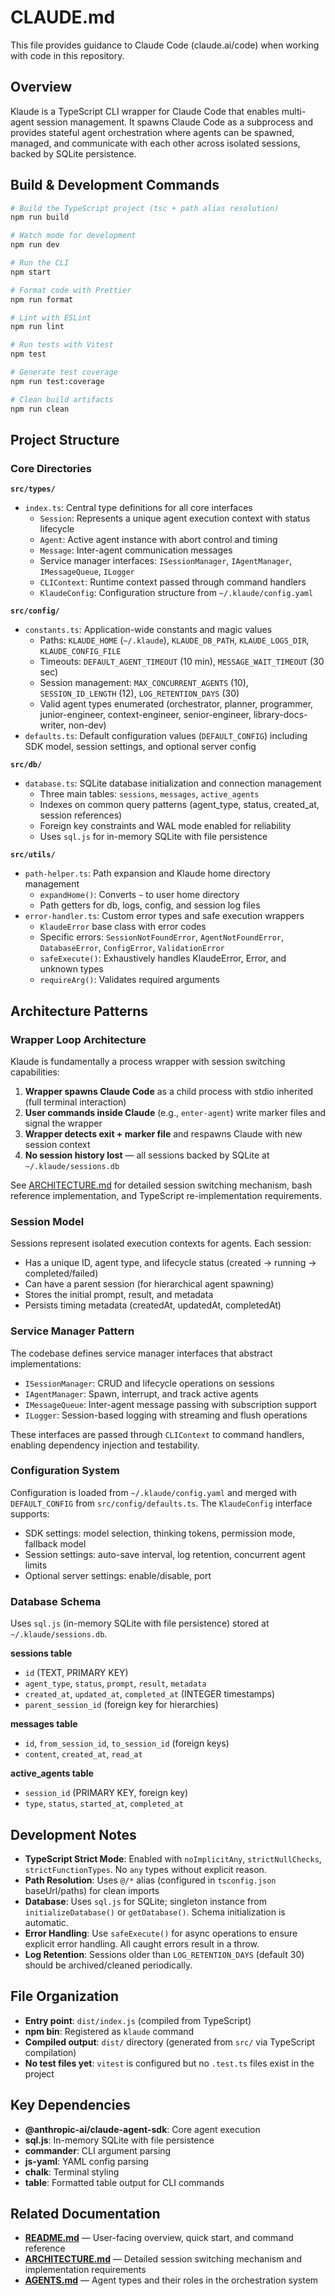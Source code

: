 # CLAUDE.md

This file provides guidance to Claude Code (claude.ai/code) when working with code in this repository.

## Overview

Klaude is a TypeScript CLI wrapper for Claude Code that enables multi-agent session management. It spawns Claude Code as a subprocess and provides stateful agent orchestration where agents can be spawned, managed, and communicate with each other across isolated sessions, backed by SQLite persistence.

## Build & Development Commands

```bash
# Build the TypeScript project (tsc + path alias resolution)
npm run build

# Watch mode for development
npm run dev

# Run the CLI
npm start

# Format code with Prettier
npm run format

# Lint with ESLint
npm run lint

# Run tests with Vitest
npm test

# Generate test coverage
npm run test:coverage

# Clean build artifacts
npm run clean
```

## Project Structure

### Core Directories

**`src/types/`**
- `index.ts`: Central type definitions for all core interfaces
  - `Session`: Represents a unique agent execution context with status lifecycle
  - `Agent`: Active agent instance with abort control and timing
  - `Message`: Inter-agent communication messages
  - Service manager interfaces: `ISessionManager`, `IAgentManager`, `IMessageQueue`, `ILogger`
  - `CLIContext`: Runtime context passed through command handlers
  - `KlaudeConfig`: Configuration structure from `~/.klaude/config.yaml`

**`src/config/`**
- `constants.ts`: Application-wide constants and magic values
  - Paths: `KLAUDE_HOME` (`~/.klaude`), `KLAUDE_DB_PATH`, `KLAUDE_LOGS_DIR`, `KLAUDE_CONFIG_FILE`
  - Timeouts: `DEFAULT_AGENT_TIMEOUT` (10 min), `MESSAGE_WAIT_TIMEOUT` (30 sec)
  - Session management: `MAX_CONCURRENT_AGENTS` (10), `SESSION_ID_LENGTH` (12), `LOG_RETENTION_DAYS` (30)
  - Valid agent types enumerated (orchestrator, planner, programmer, junior-engineer, context-engineer, senior-engineer, library-docs-writer, non-dev)
- `defaults.ts`: Default configuration values (`DEFAULT_CONFIG`) including SDK model, session settings, and optional server config

**`src/db/`**
- `database.ts`: SQLite database initialization and connection management
  - Three main tables: `sessions`, `messages`, `active_agents`
  - Indexes on common query patterns (agent_type, status, created_at, session references)
  - Foreign key constraints and WAL mode enabled for reliability
  - Uses `sql.js` for in-memory SQLite with file persistence

**`src/utils/`**
- `path-helper.ts`: Path expansion and Klaude home directory management
  - `expandHome()`: Converts `~` to user home directory
  - Path getters for db, logs, config, and session log files
- `error-handler.ts`: Custom error types and safe execution wrappers
  - `KlaudeError` base class with error codes
  - Specific errors: `SessionNotFoundError`, `AgentNotFoundError`, `DatabaseError`, `ConfigError`, `ValidationError`
  - `safeExecute()`: Exhaustively handles KlaudeError, Error, and unknown types
  - `requireArg()`: Validates required arguments

## Architecture Patterns

### Wrapper Loop Architecture

Klaude is fundamentally a process wrapper with session switching capabilities:
1. **Wrapper spawns Claude Code** as a child process with stdio inherited (full terminal interaction)
2. **User commands inside Claude** (e.g., `enter-agent`) write marker files and signal the wrapper
3. **Wrapper detects exit + marker file** and respawns Claude with new session context
4. **No session history lost** — all sessions backed by SQLite at `~/.klaude/sessions.db`

See [ARCHITECTURE.md](./ARCHITECTURE.md) for detailed session switching mechanism, bash reference implementation, and TypeScript re-implementation requirements.

### Session Model

Sessions represent isolated execution contexts for agents. Each session:
- Has a unique ID, agent type, and lifecycle status (created → running → completed/failed)
- Can have a parent session (for hierarchical agent spawning)
- Stores the initial prompt, result, and metadata
- Persists timing metadata (createdAt, updatedAt, completedAt)

### Service Manager Pattern

The codebase defines service manager interfaces that abstract implementations:
- `ISessionManager`: CRUD and lifecycle operations on sessions
- `IAgentManager`: Spawn, interrupt, and track active agents
- `IMessageQueue`: Inter-agent message passing with subscription support
- `ILogger`: Session-based logging with streaming and flush operations

These interfaces are passed through `CLIContext` to command handlers, enabling dependency injection and testability.

### Configuration System

Configuration is loaded from `~/.klaude/config.yaml` and merged with `DEFAULT_CONFIG` from `src/config/defaults.ts`. The `KlaudeConfig` interface supports:
- SDK settings: model selection, thinking tokens, permission mode, fallback model
- Session settings: auto-save interval, log retention, concurrent agent limits
- Optional server settings: enable/disable, port

### Database Schema

Uses `sql.js` (in-memory SQLite with file persistence) stored at `~/.klaude/sessions.db`.

**sessions table**
- `id` (TEXT, PRIMARY KEY)
- `agent_type`, `status`, `prompt`, `result`, `metadata`
- `created_at`, `updated_at`, `completed_at` (INTEGER timestamps)
- `parent_session_id` (foreign key for hierarchies)

**messages table**
- `id`, `from_session_id`, `to_session_id` (foreign keys)
- `content`, `created_at`, `read_at`

**active_agents table**
- `session_id` (PRIMARY KEY, foreign key)
- `type`, `status`, `started_at`, `completed_at`

## Development Notes

- **TypeScript Strict Mode**: Enabled with `noImplicitAny`, `strictNullChecks`, `strictFunctionTypes`. No `any` types without explicit reason.
- **Path Resolution**: Uses `@/*` alias (configured in `tsconfig.json` baseUrl/paths) for clean imports
- **Database**: Uses `sql.js` for SQLite; singleton instance from `initializeDatabase()` or `getDatabase()`. Schema initialization is automatic.
- **Error Handling**: Use `safeExecute()` for async operations to ensure explicit error handling. All caught errors result in a throw.
- **Log Retention**: Sessions older than `LOG_RETENTION_DAYS` (default 30) should be archived/cleaned periodically.

## File Organization

- **Entry point**: `dist/index.js` (compiled from TypeScript)
- **npm bin**: Registered as `klaude` command
- **Compiled output**: `dist/` directory (generated from `src/` via TypeScript compilation)
- **No test files yet**: `vitest` is configured but no `.test.ts` files exist in the project

## Key Dependencies

- **@anthropic-ai/claude-agent-sdk**: Core agent execution
- **sql.js**: In-memory SQLite with file persistence
- **commander**: CLI argument parsing
- **js-yaml**: YAML config parsing
- **chalk**: Terminal styling
- **table**: Formatted table output for CLI commands

## Related Documentation

- **[README.md](./README.md)** — User-facing overview, quick start, and command reference
- **[ARCHITECTURE.md](./ARCHITECTURE.md)** — Detailed session switching mechanism and implementation requirements
- **[AGENTS.md](./AGENTS.md)** — Agent types and their roles in the orchestration system
